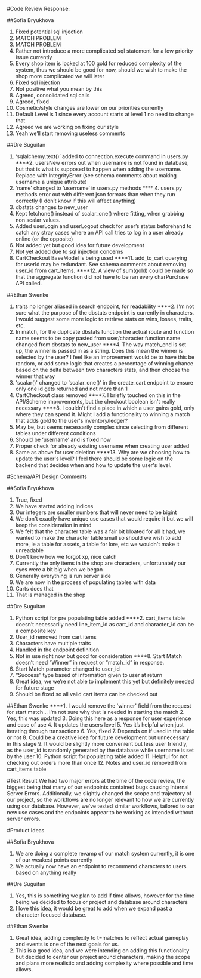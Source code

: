 #Code Review Response:

##Sofia Bryukhova
1. Fixed potential sql injection
2. MATCH PROBLEM
3. MATCH PROBLEM
4. Rather not introduce a more complicated sql statement for a low priority issue currently
5. Every shop item is locked at 100 gold for reduced complexity of the system, thus we should be good for now, should we wish to make the shop more complicated we will later
6. Fixed sql injection
7. Not positive what you mean by this
8. Agreed, consolidated sql calls
9. Agreed, fixed
10. Cosmetic/style changes are lower on our priorities currently
11. Default Level is 1 since every account starts at level 1 no need to change that
12. Agreed we are working on fixing our style
13. Yeah we’ll start removing useless comments

##Dre Suguitan
1. ‘sqlalchemy.text()’ added to connection.execute command in users.py
****2. usersNew errors out when username is not found in database, but that is what is supposed to happen when adding the username. Replace with IntegrityError (see schema comments about making username a unique attribute)
3. ‘name’ changed to ‘username’ in users.py methods
**** 4. users.py methods error out with different json formats than when they run correctly (I don’t know if this will affect anything)
5. dbstats changes to new_user
6. Kept fetchone() instead of scalar_one() where fitting, when grabbing non scalar values.
7. Added userLogin and userLogout check for user’s status beforehand to catch any stray cases where an API call tries to log in a user already online (or the opposite)
8. Not added yet but good idea for future development
9. Not yet added due to sql injection concerns
10. CartCheckout BaseModel is being used
****11. add_to_cart querying for userId may be redundant. See schema comments about removing user_id from cart_items.
****12. A view of sum(gold) could be made so that the aggregate function did not have to be ran every charPurchase API called.

##Ethan Swenke
1. traits no longer aliased in search endpoint, for readability
****2. I'm not sure what the purpose of the dbstats endpoint is currently in characters. I would suggest some more logic to retrieve stats on wins, losses, traits, etc.
3. In match, for the duplicate dbstats function the actual route and function name seems to be copy pasted from user/character function name changed from dbstats to new_user
****4. The way match_end is set up, the winner is passed in as a string. Does this mean the winner is selected by the user? I feel like an improvement would be to have this be random, or add some logic that creates a percentage of winning chance based on the delta between two characters stats, and then choose the winner that way
5. 'scalar()' changed to ‘scalar_one()’ in the create_cart endpoint to ensure only one id gets returned and not more than 1
6. CartCheckout class removed
****7. I briefly touched on this in the API/Scheme improvements, but the checkout boolean isn't really necessary
****8. I couldn't find a place in which a user gains gold, only where they can spend it. Might I add a functionality to winning a match that adds gold to the user's inventory/ledger?
9. May be, but seems necessarily complex since selecting from different tables under different conditions
10. Should be ‘username’ and is fixed now
11. Proper check for already existing username when creating user added
12. Same as above for user deletion
****13. Why are we choosing how to update the user's level? I feel there should be some logic on the backend that decides when and how to update the user's level.


#Schema/API Design Comments

##Sofia Bryukhova
1. True, fixed
2. We have started adding indices
3. Our integers are smaller numbers that will never need to be bigint
4. We don't exactly have unique use cases that would require it but we will keep the consideration in mind
5. We felt that the character table was a fair bit bloated for all it had, we wanted to make the character table small so should we wish to add more, ie a table for assets, a table for lore, etc we wouldn't make it unreadable
6. Don't know how we forgot xp, nice catch
7. Currently the only items in the shop are characters, unfortunately our eyes were a bit big when we began
8. Generally everything is run server side
9. We are now in the process of populating tables with data
10. Carts does that
11. That is managed in the shop

##Dre Suguitan
1. Python script for pre populating table added
****2. cart_items table doesn’t necessarily need line_item_id as cart_id and character_id can be a composite key
3. User_id removed from cart items
4. Characters have multiple traits
5. Handled in the endpoint definition
6. Not in use right now but good for consideration
****8. Start Match doesn’t need “Winner” in request or “match_id” in response.
9. Start Match parameter changed to user_id
10. “Success” type based of information given to user at return
11. Great idea, we we’re not able to implement this yet but definitely needed for future stage
12. Should be fixed so all valid cart items can be checked out


##Ethan Swenke
****1. I would remove the 'winner' field from the request for start match... I'm not sure why that is needed in starting the match
2. Yes, this was updated
3. Doing this here as a response for user experience and ease of use
4. It updates the users level
5. Yes it’s helpful when just iterating through transactions
6. Yes, fixed
7. Depends on if used in the table or not
8. Could be a creative idea for future development but unnecessary in this stage
9. It would be slightly more convenient but less user friendly, as the user_id is randomly generated by the database while username is set by the user
10. Python script for populating table added
11. Helpful for not checking out orders more than once
12. Notes and user_id removed from cart_items table

#Test Result
We had two major errors at the time of the code review, the biggest being that many of our endpoints contained bugs causing Internal Server Errors. Additionally, we slightly changed the scope and trajectory of our project, so the workflows are no longer relevant to how we are currently using our database. However, we’ve tested similar workflows, tailored to our new use cases and the endpoints appear to be working as intended without server errors.

#Product Ideas

##Sofia Bryukhova
1. We are doing a complete revamp of our match system currently, it is one of our weakest points currently
2. We actually now have an endpoint to recommend characters to users based on anything really

##Dre Suguitan
1. Yes, this is something we plan to add if time allows, however for the time being we decided to focus or project and database around characters
2. I love this idea, it would be great to add when we expand past a character focused database.

##Ethan Swenke
1. Great idea, adding complexity to t=matches to reflect actual gameplay and events is one of the next goals for us.
2. This is a good idea, and we were intending on adding this functionality but decided to center our project around characters, making the scope and plans more realistic and adding complexity where possible and time allows.
